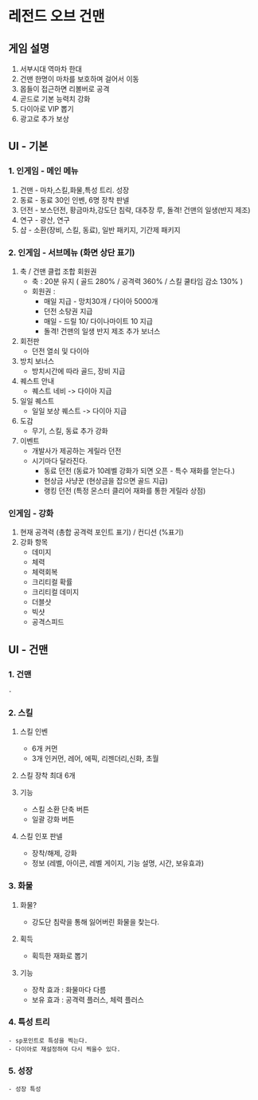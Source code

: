 # 레전드 오브 건맨
## 게임 설명
1) 서부시대 역마차 한대 
2) 건맨 한명이 마차를 보호하며 걸어서 이동
3) 몹들이 접근하면 리볼버로 공격
4) 곧드로 기본 능력치 강화
6) 다이아로 VIP 뽑기  
7) 광고로 추가 보상


## UI - 기본
### 1. 인게임 - 메인 메뉴
1) 건맨 - 마차,스킬,화물,특성 트리. 성장
2) 동료 - 동료 30인 인벤, 6명 장착 판넬
3) 던전 - 보스던전, 황금마차,강도단 침략, 대추장 루, 돌격! 건맨의 일생(반지 제조)
4) 연구 - 광산, 연구
5) 샵 - 소환(장비, 스킬, 동료), 일반 패키지, 기간제 패키지 

### 2. 인게임 - 서브메뉴 (화면 상단 표기)
1) 축 / 건맨 클럽 조합 회원권
    - 축 : 20분 유지 ( 골드 280% / 공격력 360% / 스킬 쿨타임 감소 130% )
    - 회원권 : 
      - 매일 지급 - 망치30개 / 다이아 5000개
      - 던전 소탕권 지급
      - 매일 - 드릴 10/ 다이나마이트 10 지급
      - 돌격! 건맨의 일생 반지 제조 추가 보너스 
2) 회전판
    - 던전 열쇠 및 다이아 
3) 방치 보너스
    - 방치시간에 따라 골드, 장비 지급 
4) 퀘스트 안내
    - 퀘스트 네비 -> 다이아 지급 
5) 일일 퀘스트
    - 일일 보상 퀘스트 -> 다이아 지급 
6) 도감
    - 무기, 스킬, 동료 추가 강화  
7) 이벤트
    - 개발사가 제공하는 게릴라 던전
    - 시기마다 달라진다.
      - 동료 던전 (동료가 10레벨 강화가 되면 오픈 - 특수 재화를 얻는다.) 
      - 현상금 사냥꾼 (현상금을 잡으면 골드 지급)
      - 랭킹 던전 (특정 몬스터 클리어 재화를 통한 게릴라 상점)    

### 인게임 - 강화
1) 현재 공격력 (총합 공격력 포인트 표기) / 컨디션 (%표기)
2) 강화 항목
    - 데미지
    - 체력
    - 체력회복
    - 크리티컬 확률
    - 크리티컬 데미지
    - 더블샷
    - 빅샷 
    - 공격스피드

## UI - 건맨
### 1. 건맨
    - 
### 2. 스킬
1) 스킬 인벤
    - 6개 커먼
    - 3개 인커먼, 레어, 에픽, 리젠더리,신화, 초월 

2) 스킬 장착 최대 6개

3) 기능
    - 스킬 소환 단축 버튼
    - 일괄 강화 버튼
 
5) 스킬 인포 판넬
    - 장착/해제, 강화 
    - 정보 (레벨, 아이콘, 레벨 게이지, 기능 설명, 시간, 보유효과)

### 3. 화물
1) 화물?
    - 강도단 침략을 통해 잃어버린 화물을 찾는다.
    
2) 획득
    - 획득한 재화로 뽑기
3) 기능 
    - 장착 효과 : 화물마다 다름
    - 보유 효과 : 공격력 플러스, 체력 플러스 
### 4. 특성 트리
    - sp포인트로 특성을 찍는다.
    - 다이아로 재설정하여 다시 찍을수 있다. 
### 5. 성장
    - 성장 특성  
    
    
    
    
    
    














